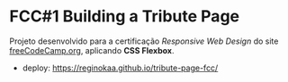 # FCC#1 Building a Tribute Page

Projeto desenvolvido para a certificação *Responsive Web Design* do site [freeCodeCamp.org](https://www.freecodecamp.org/reginokaa), aplicando **CSS Flexbox**.

- deploy: https://reginokaa.github.io/tribute-page-fcc/

